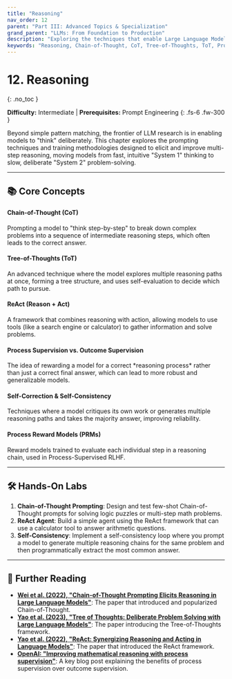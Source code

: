 ```yaml
---
title: "Reasoning"
nav_order: 12
parent: "Part III: Advanced Topics & Specialization"
grand_parent: "LLMs: From Foundation to Production"
description: "Exploring the techniques that enable Large Language Models to perform complex, multi-step reasoning, including Chain-of-Thought, Tree-of-Thoughts, and process supervision."
keywords: "Reasoning, Chain-of-Thought, CoT, Tree-of-Thoughts, ToT, Process Supervision, Self-Correction, ReAct"
---
```


# 12. Reasoning
{: .no_toc }

**Difficulty:** Intermediate | **Prerequisites:** Prompt Engineering
{: .fs-6 .fw-300 }

Beyond simple pattern matching, the frontier of LLM research is in enabling models to "think" deliberately. This chapter explores the prompting techniques and training methodologies designed to elicit and improve multi-step reasoning, moving models from fast, intuitive "System 1" thinking to slow, deliberate "System 2" problem-solving.

---

## 📚 Core Concepts

<div class="concept-grid">
  <div class="concept-grid-item">
    <h4>Chain-of-Thought (CoT)</h4>
    <p>Prompting a model to "think step-by-step" to break down complex problems into a sequence of intermediate reasoning steps, which often leads to the correct answer.</p>
  </div>
  <div class="concept-grid-item">
    <h4>Tree-of-Thoughts (ToT)</h4>
    <p>An advanced technique where the model explores multiple reasoning paths at once, forming a tree structure, and uses self-evaluation to decide which path to pursue.</p>
  </div>
  <div class="concept-grid-item">
    <h4>ReAct (Reason + Act)</h4>
    <p>A framework that combines reasoning with action, allowing models to use tools (like a search engine or calculator) to gather information and solve problems.</p>
  </div>
  <div class="concept-grid-item">
    <h4>Process Supervision vs. Outcome Supervision</h4>
    <p>The idea of rewarding a model for a correct *reasoning process* rather than just a correct final answer, which can lead to more robust and generalizable models.</p>
  </div>
  <div class="concept-grid-item">
    <h4>Self-Correction & Self-Consistency</h4>
    <p>Techniques where a model critiques its own work or generates multiple reasoning paths and takes the majority answer, improving reliability.</p>
  </div>
  <div class="concept-grid-item">
    <h4>Process Reward Models (PRMs)</h4>
    <p>Reward models trained to evaluate each individual step in a reasoning chain, used in Process-Supervised RLHF.</p>
  </div>
</div>

---

## 🛠️ Hands-On Labs

1.  **Chain-of-Thought Prompting**: Design and test few-shot Chain-of-Thought prompts for solving logic puzzles or multi-step math problems.
2.  **ReAct Agent**: Build a simple agent using the ReAct framework that can use a calculator tool to answer arithmetic questions.
3.  **Self-Consistency**: Implement a self-consistency loop where you prompt a model to generate multiple reasoning chains for the same problem and then programmatically extract the most common answer.

---

## 🧠 Further Reading

- **[Wei et al. (2022), "Chain-of-Thought Prompting Elicits Reasoning in Large Language Models"](https://arxiv.org/abs/2201.11903)**: The paper that introduced and popularized Chain-of-Thought.
- **[Yao et al. (2023), "Tree of Thoughts: Deliberate Problem Solving with Large Language Models"](https://arxiv.org/abs/2305.10601)**: The paper introducing the Tree-of-Thoughts framework.
- **[Yao et al. (2022), "ReAct: Synergizing Reasoning and Acting in Language Models"](https://arxiv.org/abs/2210.03629)**: The paper that introduced the ReAct framework.
- **[OpenAI: "Improving mathematical reasoning with process supervision"](https://openai.com/index/improving-mathematical-reasoning-with-process-supervision/)**: A key blog post explaining the benefits of process supervision over outcome supervision. 